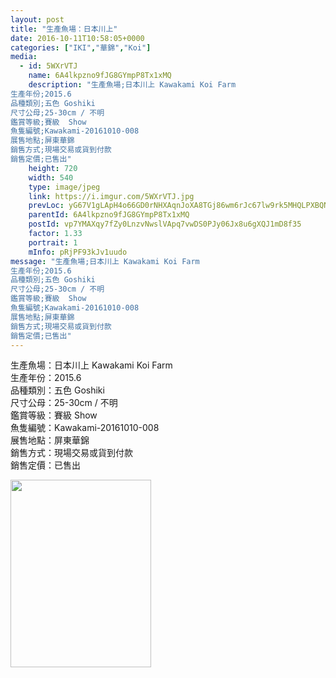 ```yaml
---
layout: post
title: "生產魚場：日本川上"
date: 2016-10-11T10:58:05+0000
categories: ["IKI","華錦","Koi"] 
media:
  - id: 5WXrVTJ
    name: 6A4lkpzno9fJG8GYmpP8Tx1xMQ
    description: "生產魚場;日本川上 Kawakami Koi Farm
生產年份;2015.6
品種類別;五色 Goshiki
尺寸公母;25-30cm / 不明
鑑賞等級;賽級  Show
魚隻編號;Kawakami-20161010-008
展售地點;屏東華錦
銷售方式;現場交易或貨到付款
銷售定價;已售出"   
    height: 720
    width: 540
    type: image/jpeg
    link: https://i.imgur.com/5WXrVTJ.jpg
    prevLoc: yG67V1gLApH4o66GD0rNHXAqnJoXA8TGj86wm6rJc67lw9rk5MHQLPXBQNQ3uz1lOMR5wpF5QGPXjO2qSYoQpO9jRQHEoqNpqGRZU390KqKPgJIMg9mq58gqUDqmOg3PxoS7RjGVXLQRUKoqJL8XA1SpE8ZRxDoxuWvAgVrr0NtvW18jg006Fp6Y1Bpm54c6g8jy8ZDlhnK6olAwVEsXrk034vK0c0WM0vQ9W9cRx50N5z76iM672qB7xlSGBVKzXv29
    parentId: 6A4lkpzno9fJG8GYmpP8Tx1xMQ
    postId: vp7YMAXqy7fZy0LnzvNwslVApq7vwDS0PJy06Jx8u6gXQJ1mD8f35
    factor: 1.33
    portrait: 1
    mInfo: pRjPF93kJv1uudo
message: "生產魚場;日本川上 Kawakami Koi Farm  
生產年份;2015.6  
品種類別;五色 Goshiki  
尺寸公母;25-30cm / 不明  
鑑賞等級;賽級  Show  
魚隻編號;Kawakami-20161010-008  
展售地點;屏東華錦  
銷售方式;現場交易或貨到付款  
銷售定價;已售出"
---
```


生產魚場：日本川上 Kawakami Koi Farm  
生產年份：2015.6  
品種類別：五色 Goshiki  
尺寸公母：25-30cm / 不明  
鑑賞等級：賽級  Show  
魚隻編號：Kawakami-20161010-008  
展售地點：屏東華錦  
銷售方式：現場交易或貨到付款  
銷售定價：已售出


[//]: #media:  
<a href="https://i.imgur.com/5WXrVTJ.jpg"><img src="https://i.imgur.com/5WXrVTJ.jpg" height="300" width="225" /></a>
